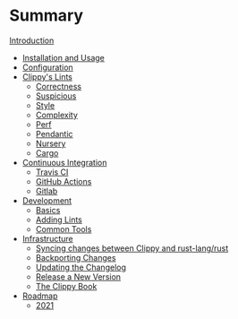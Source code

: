 # Summary

[Introduction](README.md)

- [Installation and Usage](installation_and_usage.md)
- [Configuration](configuration.md)
- [Clippy's Lints](lints/README.md)
    - [Correctness]()
    - [Suspicious]()
    - [Style]()
    - [Complexity]()
    - [Perf]()
    - [Pendantic]()
    - [Nursery]()
    - [Cargo]()
- [Continuous Integration](continuous_integration/README.md)
    - [Travis CI](continuous_integration/travis.md)
    - [GitHub Actions](continuous_integration/github_actions.md)
    - [Gitlab](continuous_integration/gitlab.md)
- [Development](development/README.md)
    - [Basics](development/basics.md)
    - [Adding Lints](development/adding_lints.md)
    - [Common Tools](development/common_tools_writing_lints.md)
- [Infrastructure](infrastructure/README.md)
    - [Syncing changes between Clippy and rust-lang/rust](infrastructure/sync.md)
    - [Backporting Changes](infrastructure/backport.md)
    - [Updating the Changelog](infrastructure/changelog_update.md)
    - [Release a New Version](infrastructure/release.md)
    - [The Clippy Book](infrastructure/book.md)
- [Roadmap](roadmap/README.md)
    - [2021](roadmap/2021.md)
